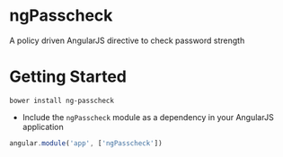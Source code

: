 ﻿# ngPasscheck
A policy driven AngularJS directive to check password strength

# Getting Started

```
bower install ng-passcheck
```

 * Include the `ngPasscheck` module as a dependency in your AngularJS application 

```javascript
angular.module('app', ['ngPasscheck'])
```
